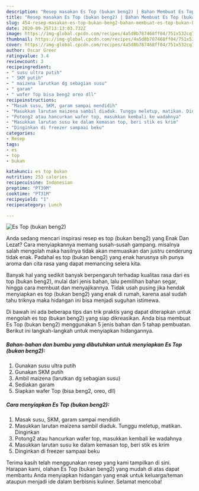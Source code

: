 ```yaml
---
description: "Resep masakan Es Top (bukan beng2) | Bahan Membuat Es Top (bukan beng2) Yang Enak dan Simpel"
title: "Resep masakan Es Top (bukan beng2) | Bahan Membuat Es Top (bukan beng2) Yang Enak dan Simpel"
slug: 454-resep-masakan-es-top-bukan-beng2-bahan-membuat-es-top-bukan-beng2-yang-enak-dan-simpel
date: 2020-09-25T13:13:03.732Z
image: https://img-global.cpcdn.com/recipes/4a5d8b787468ff04/751x532cq70/es-top-bukan-beng2-foto-resep-utama.jpg
thumbnail: https://img-global.cpcdn.com/recipes/4a5d8b787468ff04/751x532cq70/es-top-bukan-beng2-foto-resep-utama.jpg
cover: https://img-global.cpcdn.com/recipes/4a5d8b787468ff04/751x532cq70/es-top-bukan-beng2-foto-resep-utama.jpg
author: Oscar Greer
ratingvalue: 3.4
reviewcount: 3
recipeingredient:
- " susu ultra putih"
- " SKM putih"
- " maizena larutkan dg sebagian susu"
- " garam"
- " wafer Top bisa beng2 oreo dll"
recipeinstructions:
- "Masak susu, SKM, garam sampai mendidih"
- "Masukkan larutan maizena sambil diaduk. Tunggu meletup, matikan. Dinginkan"
- "Potong2 atau hancurkan wafer top, masukkan kembali ke wadahnya"
- "Masukkan larutan susu ke dalam kemasan top, beri stik es krim"
- "Dinginkan di freezer sampaai beku"
categories:
- Resep
tags:
- es
- top
- bukan

katakunci: es top bukan 
nutrition: 253 calories
recipecuisine: Indonesian
preptime: "PT39M"
cooktime: "PT31M"
recipeyield: "1"
recipecategory: Lunch

---
```



![Es Top (bukan beng2)](https://img-global.cpcdn.com/recipes/4a5d8b787468ff04/751x532cq70/es-top-bukan-beng2-foto-resep-utama.jpg)

Anda sedang mencari inspirasi resep es top (bukan beng2) yang Enak Dan Lezat? Cara menyiapkannya memang susah-susah gampang. misalnya salah mengolah maka hasilnya tidak akan memuaskan dan justru cenderung tidak enak. Padahal es top (bukan beng2) yang enak harusnya sih punya aroma dan cita rasa yang dapat memancing selera kita.

Banyak hal yang sedikit banyak berpengaruh terhadap kualitas rasa dari es top (bukan beng2), mulai dari jenis bahan, lalu pemilihan bahan segar, hingga cara membuat dan menyajikannya. Tidak usah pusing jika hendak menyiapkan es top (bukan beng2) yang enak di rumah, karena asal sudah tahu triknya maka hidangan ini bisa menjadi suguhan istimewa.




Di bawah ini ada beberapa tips dan trik praktis yang dapat diterapkan untuk mengolah es top (bukan beng2) yang siap dikreasikan. Anda bisa membuat Es Top (bukan beng2) menggunakan 5 jenis bahan dan 5 tahap pembuatan. Berikut ini langkah-langkah untuk menyiapkan hidangannya.

<!--inarticleads1-->

##### Bahan-bahan dan bumbu yang dibutuhkan untuk menyiapkan Es Top (bukan beng2):

1. Gunakan  susu ultra putih
1. Gunakan  SKM putih
1. Ambil  maizena (larutkan dg sebagian susu)
1. Sediakan  garam
1. Siapkan  wafer Top (bisa beng2, oreo, dll)




<!--inarticleads2-->

##### Cara menyiapkan Es Top (bukan beng2):

1. Masak susu, SKM, garam sampai mendidih
1. Masukkan larutan maizena sambil diaduk. Tunggu meletup, matikan. Dinginkan
1. Potong2 atau hancurkan wafer top, masukkan kembali ke wadahnya
1. Masukkan larutan susu ke dalam kemasan top, beri stik es krim
1. Dinginkan di freezer sampaai beku




Terima kasih telah menggunakan resep yang kami tampilkan di sini. Harapan kami, olahan Es Top (bukan beng2) yang mudah di atas dapat membantu Anda menyiapkan hidangan yang enak untuk keluarga/teman ataupun menjadi ide dalam berbisnis kuliner. Selamat mencoba!
